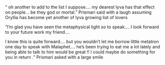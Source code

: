 “ oh another to add to the list I suppose.... my dearest lyva has that effect on people... be they god or mortal.” Prismari said with a laugh assuming Oryllia has become yet another of lyva growing list of lovers 


“I’m glad you have seen the metaphysical light so to speak....  I look forward to your future work my friend.... 

I know this is quite forward.... but you wouldn’t let me borrow little metatron one day to speak with Malaphet.... he’s been trying to eat me a lot lately and being able to talk to him would be great !! I could maybe do something for you in return .” Prismari asked with a large smile